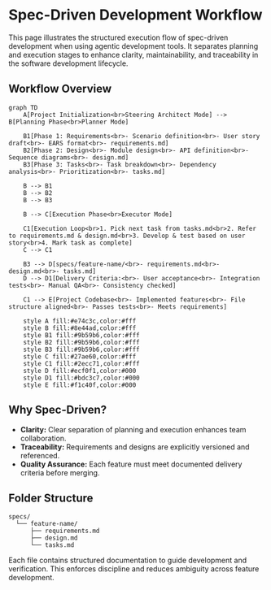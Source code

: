 # Spec-Driven Development Workflow

This page illustrates the structured execution flow of spec-driven development when using agentic development tools. It separates planning and execution stages to enhance clarity, maintainability, and traceability in the software development lifecycle.

## Workflow Overview

```mermaid
graph TD
    A[Project Initialization<br>Steering Architect Mode] --> B[Planning Phase<br>Planner Mode]
    
    B1[Phase 1: Requirements<br>- Scenario definition<br>- User story draft<br>- EARS format<br>- requirements.md] 
    B2[Phase 2: Design<br>- Module design<br>- API definition<br>- Sequence diagrams<br>- design.md]
    B3[Phase 3: Tasks<br>- Task breakdown<br>- Dependency analysis<br>- Prioritization<br>- tasks.md]
    
    B --> B1
    B --> B2
    B --> B3

    B --> C[Execution Phase<br>Executor Mode]
    
    C1[Execution Loop<br>1. Pick next task from tasks.md<br>2. Refer to requirements.md & design.md<br>3. Develop & test based on user story<br>4. Mark task as complete]
    C --> C1

    B3 --> D[specs/feature-name/<br>- requirements.md<br>- design.md<br>- tasks.md]
    D --> D1[Delivery Criteria:<br>- User acceptance<br>- Integration tests<br>- Manual QA<br>- Consistency checked]

    C1 --> E[Project Codebase<br>- Implemented features<br>- File structure aligned<br>- Passes tests<br>- Meets requirements]

    style A fill:#e74c3c,color:#fff
    style B fill:#8e44ad,color:#fff
    style B1 fill:#9b59b6,color:#fff
    style B2 fill:#9b59b6,color:#fff
    style B3 fill:#9b59b6,color:#fff
    style C fill:#27ae60,color:#fff
    style C1 fill:#2ecc71,color:#fff
    style D fill:#ecf0f1,color:#000
    style D1 fill:#bdc3c7,color:#000
    style E fill:#f1c40f,color:#000
```

## Why Spec-Driven?

- **Clarity:** Clear separation of planning and execution enhances team collaboration.
- **Traceability:** Requirements and designs are explicitly versioned and referenced.
- **Quality Assurance:** Each feature must meet documented delivery criteria before merging.

## Folder Structure

```text
specs/
  └── feature-name/
      ├── requirements.md
      ├── design.md
      └── tasks.md
```

Each file contains structured documentation to guide development and verification. This enforces discipline and reduces ambiguity across feature development.
